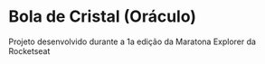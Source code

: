 # Bola de Cristal (Oráculo)

Projeto desenvolvido durante a 1a edição da Maratona Explorer da Rocketseat
